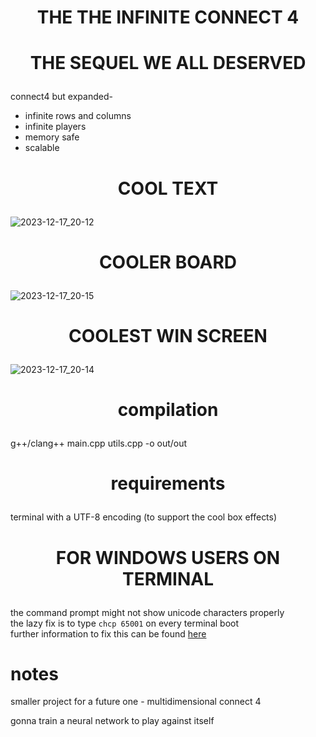 # <p align='center'> THE THE INFINITE CONNECT 4</p>
# <p align='center'> THE SEQUEL WE ALL DESERVED</p>

connect4 but expanded-
- infinite rows and columns
- infinite players
- memory safe
- scalable

# <p align='center'> COOL TEXT </p> 
![2023-12-17_20-12](https://github.com/wettestsock/inficonnect4/assets/119987092/82622c6d-5150-4b2f-9b7a-232b41e6644a)



# <p align='center'> COOLER BOARD </p>
![2023-12-17_20-15](https://github.com/wettestsock/inficonnect4/assets/119987092/92e2f89d-282a-46bb-ab0e-e96a3c003ec2)



# <p align='center'> COOLEST WIN SCREEN </p>
![2023-12-17_20-14](https://github.com/wettestsock/inficonnect4/assets/119987092/eab01695-b269-4171-aae9-7f1f40e55bca)


# <p align='center'> compilation </p>
g++/clang++ main.cpp utils.cpp -o out/out

# <p align='center'> requirements </p>
terminal with a UTF-8 encoding (to support the cool box effects)

# <p align='center'> FOR WINDOWS USERS ON TERMINAL </p>
the command prompt might not show unicode characters properly<br>
the lazy fix is to type `chcp 65001` on every terminal boot<br>
further information to fix this can be found [here](https://stackoverflow.com/questions/388490/how-can-i-use-unicode-characters-on-the-windows-command-line)









# notes # 

smaller project for a future one -
multidimensional connect 4

gonna train a neural network to play against itself


